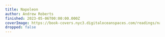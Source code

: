 ```yaml
---
title: Napoleon
author: Andrew Roberts
finished: 2023-05-06T00:00:00.000Z
coverImage: https://book-covers.nyc3.digitaloceanspaces.com/readings/napoleon-01.jpg
dropped: false
---
```


